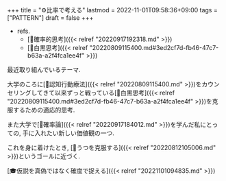 +++
title = "⚙比率で考える"
lastmod = 2022-11-01T09:58:36+09:00
tags = ["PATTERN"]
draft = false
+++

-   refs.
    -   [📝確率的思考]({{< relref "20220917192318.md" >}})
    -   [📝白黒思考]({{< relref "20220809115400.md#3ed2cf7d-fb46-47c7-b63a-a2f4fca1ee4f" >}})

最近取り組んでいるテーマ.

大学のころに[📝認知行動療法]({{< relref "20220809115400.md" >}})をカウンセリングしてきて以来ずっと戦っている[📝白黒思考]({{< relref "20220809115400.md#3ed2cf7d-fb46-47c7-b63a-a2f4fca1ee4f" >}})を克服するための適応的思考.

また大学で[📝確率論]({{< relref "20220917184012.md" >}})を学んだ私にとっての, 手に入れたい新しい価値観の一つ.

これを身に着けたとき, [🚀うつを克服する]({{< relref "20220812105006.md" >}})というゴールに近づく.

[🎓仮説を真偽ではなく確度で捉える]({{< relref "20221101094835.md" >}})
